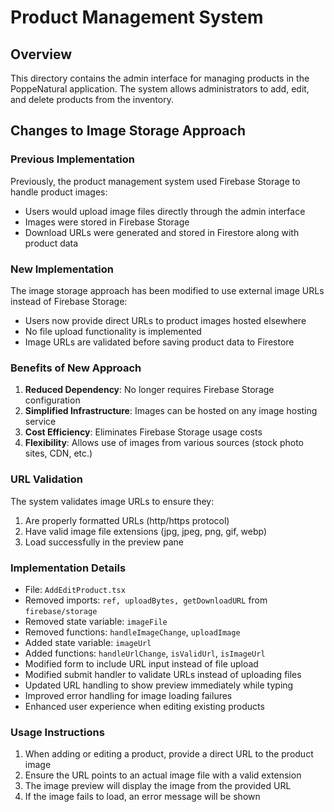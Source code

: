 # Product Management System

## Overview
This directory contains the admin interface for managing products in the PoppeNatural application. The system allows administrators to add, edit, and delete products from the inventory.

## Changes to Image Storage Approach

### Previous Implementation
Previously, the product management system used Firebase Storage to handle product images:
- Users would upload image files directly through the admin interface
- Images were stored in Firebase Storage
- Download URLs were generated and stored in Firestore along with product data

### New Implementation
The image storage approach has been modified to use external image URLs instead of Firebase Storage:
- Users now provide direct URLs to product images hosted elsewhere
- No file upload functionality is implemented
- Image URLs are validated before saving product data to Firestore

### Benefits of New Approach
1. **Reduced Dependency**: No longer requires Firebase Storage configuration
2. **Simplified Infrastructure**: Images can be hosted on any image hosting service
3. **Cost Efficiency**: Eliminates Firebase Storage usage costs
4. **Flexibility**: Allows use of images from various sources (stock photo sites, CDN, etc.)

### URL Validation
The system validates image URLs to ensure they:
1. Are properly formatted URLs (http/https protocol)
2. Have valid image file extensions (jpg, jpeg, png, gif, webp)
3. Load successfully in the preview pane

### Implementation Details
- File: `AddEditProduct.tsx`
- Removed imports: `ref, uploadBytes, getDownloadURL` from `firebase/storage`
- Removed state variable: `imageFile`
- Removed functions: `handleImageChange`, `uploadImage`
- Added state variable: `imageUrl`
- Added functions: `handleUrlChange`, `isValidUrl`, `isImageUrl`
- Modified form to include URL input instead of file upload
- Modified submit handler to validate URLs instead of uploading files
- Updated URL handling to show preview immediately while typing
- Improved error handling for image loading failures
- Enhanced user experience when editing existing products

### Usage Instructions
1. When adding or editing a product, provide a direct URL to the product image
2. Ensure the URL points to an actual image file with a valid extension
3. The image preview will display the image from the provided URL
4. If the image fails to load, an error message will be shown